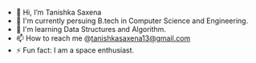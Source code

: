 
- 👋 Hi, I’m Tanishka Saxena
- 👀 I'm currently persuing B.tech in Computer Science and Engineering.
- 🌱 I'm learning Data Structures and Algorithm.
- 📫 How to reach me @tanishkasaxena13@gmail.com
- ⚡ Fun fact: I am a space enthusiast.

<!---
tanishkasaxena/tanishkasaxena is a ✨ special ✨ repository because its `README.md` (this file) appears on your GitHub profile.
You can click the Preview link to take a look at your changes.
--->
